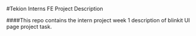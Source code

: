 #Tekion Interns FE Project Description

####This repo contains the intern project week 1 description of blinkit UI page project task.